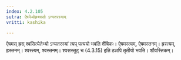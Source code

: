 ```yaml
---
index: 4.2.105
sutra: ऐषमेओह्रःश्वसो ऽन्यतरस्याम्
vritti: kashika

---
```

ऐषमस् ह्रस् श्वसित्येतेभ्यो ऽन्यतरस्यां त्यप् पत्ययो भवति शैषिकः। ऐषमस्त्यम्, ऐषमस्तनम्। ह्रस्त्यम्, ह्रस्तनम्। श्वस्त्यम्, श्वस्तनम्। श्वसस्तुट् च (4.3.15) इति ठञपि तृतीयो भवति। शौवस्तिकम्।
